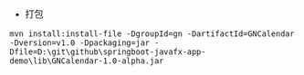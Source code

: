<font face="SimSun" size=3>

- 打包
~~~
mvn install:install-file -DgroupId=gn -DartifactId=GNCalendar -Dversion=v1.0 -Dpackaging=jar -Dfile=D:\git\github\springboot-javafx-app-demo\lib\GNCalendar-1.0-alpha.jar
~~~

</font>